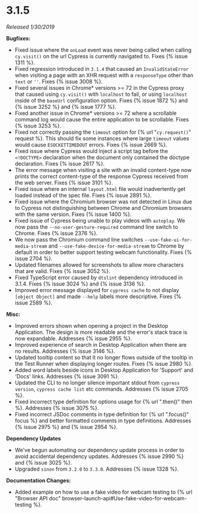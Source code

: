 # 3.1.5

*Released 1/30/2019*

**Bugfixes:**

- Fixed issue where the `onLoad` event was never being called when calling `cy.visit()` on the url Cypress is currently navigated to. Fixes {% issue 1311 %}.
- Fixed regression introduced in `3.1.4` that caused an `InvalidStateError` when visiting a page with an XHR request with a `responseType` other than `text` or `''`. Fixes {% issue 3008 %}.
- Fixed several issues in Chrome* versions >= 72 in the Cypress proxy that caused using `cy.visit()` with `localhost` to fail, or using `localhost` inside of the `baseUrl` configuration option. Fixes {% issue 1872 %} and {% issue 3252 %} and {% issue 1777 %}.
- Fixed another issue in Chrome* versions >= 72 where a scrollable command log would cause the entire application to be scrollable. Fixes {% issue 3253 %}.
- Fixed not correctly passing the `timeout` option for {% url "`cy.request()`" request %}. This should fix some instances where large `timeout` values would cause `ESOCKETTIMEDOUT` errors. Fixes {% issue 2669 %}.
- Fixed issue where Cypress would inject a script tag before the `<!DOCTYPE>` declaration when the document only contained the doctype declaration. Fixes {% issue 2617 %}.
- The error message when visiting a site with an invalid content-type now prints the correct content-type of the response Cypress received from the web server. Fixes {% issue 3101 %}.
- Fixed issue where an internal `layout.html` file would inadvertently get loaded instead of the spec file. Fixes {% issue 2891 %}.
- Fixed issue where the Chromium browser was not detected in Linux due to Cypress not distinguishing between Chrome and Chromium browsers with the same version. Fixes {% issue 1400 %}.
- Fixed issue of Cypress being unable to play videos with `autoplay`. We now pass the `--no-user-gesture-required` command line switch to Chrome. Fixes {% issue 2376 %}.
- We now pass the Chromium command line switches `--use-fake-ui-for-media-stream` and `--use-fake-device-for-media-stream` to Chrome by default in order to better support testing webcam functionality. Fixes {% issue 2704 %}.
- Updated filenames allowed for screenshots to allow more characters that are valid. Fixes {% issue 3052 %}.
- Fixed TypeScript error caused by `dtslint` dependency introduced in 3.1.4. Fixes {% issue 3024 %} and {% issue 3136 %}.
- Improved error message displayed for `cypress cache` to not display `[object Object]` and made `--help` labels more descriptive. Fixes {% issue 2589 %}.

**Misc:**

- Improved errors shown when opening a project in the Desktop Application. The design is more readable and the error's stack trace is now expandable. Addresses {% issue 2955 %}.
- Improved experience of search in Desktop Application when there are no results. Addresses {% issue 3146 %}.
- Updated tooltip content so that it no longer flows outside of the tooltip in the Test Runner when displaying longer routes. Fixes {% issue 2980 %}.
- Added word labels beside icons in Desktop Application for 'Support' and 'Docs' links. Addresses {% issue 3091 %}.
- Updated the CLI to no longer silence important stdout from `cypress version`, `cypress cache list` etc commands. Addresses {% issue 2705 %}.
- Fixed incorrect type definition for options usage for {% url ".then()" then %}.  Addresses {% issue 3075 %}.
- Fixed incorrect JSDoc comments in type definition for {% url ".focus()" focus %} and better formatted comments in type definitions. Addresses {% issue 2975 %} and {% issue 2954 %}.

**Dependency Updates**

- We've begun automating our dependency update process in order to avoid accidental dependency updates. Addresses {% issue 2990 %} and {% issue 3025 %}.
- Upgraded `sinon` from `3.2.0` to `3.3.0`. Addresses {% issue 1328 %}.

**Documentation Changes:**

- Added example on how to use a fake video for webcam testing to {% url "Browser API doc" browser-launch-api#Use-fake-video-for-webcam-testing %}.
